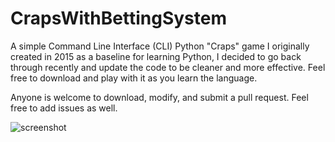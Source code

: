 # CrapsWithBettingSystem
A simple Command Line Interface (CLI) Python "Craps" game I originally created in 2015 as a baseline for learning Python, I decided to go back through recently and update the code to be cleaner and more effective. Feel free to download and play with it as you learn the language.

Anyone is welcome to download, modify, and submit a pull request. Feel free to add issues as well. 

![screenshot](https://cld.wthms.co/07tJZq+)
